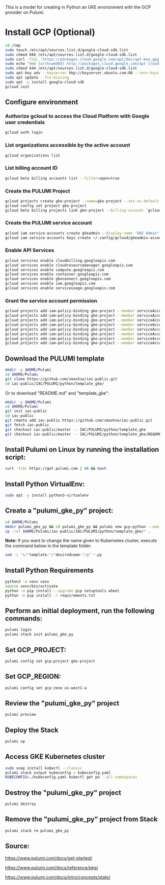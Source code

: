 This is a model for creating in Python an GKE environment with the GCP provider on Pulumi.

# Install GCP (Optional)

```bash
cd /tmp
sudo touch /etc/apt/sources.list.d/google-cloud-sdk.list
sudo chmod 666 /etc/apt/sources.list.d/google-cloud-sdk.list
sudo curl -fsSL 'https://packages.cloud.google.com/apt/doc/apt-key.gpg' | sudo apt-key add -
sudo echo "deb [arch=amd64] http://packages.cloud.google.com/apt cloud-sdk main" > "/etc/apt/sources.list.d/google-cloud-sdk.list"
sudo chmod 644 /etc/apt/sources.list.d/google-cloud-sdk.list
sudo apt-key adv --keyserver hkp://keyserver.ubuntu.com:80 --recv-keys 54A647F9048D5688D7DA2ABE6A030B21BA07F4FB
sudo apt update --fix-missing
sudo apt -y install google-cloud-sdk
gcloud init
```

## Configure environment

### Authorize gcloud to access the Cloud Platform with Google user credentials

```bash
gcloud auth login
```

### List organizations accessible by the active account

```bash
gcloud organizations list
```

### List billing account ID

```bash
gcloud beta billing accounts list --filter=open=true
```

### Create the PULUMI Project

```bash
gcloud projects create gke-project --name=gke-project --set-as-default
gcloud config set project gke-project
gcloud beta billing projects link gke-project --billing-account `gcloud beta billing accounts list --filter=open=true --uri | cut -f 6 -d "/"`
```

### Create the PULUMI service account

```bash
gcloud iam service-accounts create gkeadmin --display-name "GKE Admin"
gcloud iam service-accounts keys create ~/.config/gcloud/gkeadmin-account.json --iam-account gkeadmin@gke-project.iam.gserviceaccount.com
```

### Enable API Services

```bash
gcloud services enable cloudbilling.googleapis.com
gcloud services enable cloudresourcemanager.googleapis.com
gcloud services enable compute.googleapis.com
gcloud services enable container.googleapis.com
gcloud services enable gkeconnect.googleapis.com
gcloud services enable iam.googleapis.com
gcloud services enable serviceusage.googleapis.com
```

### Grant the service account permission

```bash
gcloud projects add-iam-policy-binding gke-project --member serviceAccount:gkeadmin@gke-project.iam.gserviceaccount.com --role roles/compute.admin
gcloud projects add-iam-policy-binding gke-project --member serviceAccount:gkeadmin@gke-project.iam.gserviceaccount.com --role roles/container.clusterAdmin
gcloud projects add-iam-policy-binding gke-project --member serviceAccount:gkeadmin@gke-project.iam.gserviceaccount.com --role roles/iam.serviceAccountAdmin
gcloud projects add-iam-policy-binding gke-project --member serviceAccount:gkeadmin@gke-project.iam.gserviceaccount.com --role roles/iam.serviceAccountKeyAdmin
gcloud projects add-iam-policy-binding gke-project --member serviceAccount:gkeadmin@gke-project.iam.gserviceaccount.com --role roles/iam.serviceAccountUser
gcloud projects add-iam-policy-binding gke-project --member serviceAccount:gkeadmin@gke-project.iam.gserviceaccount.com --role roles/iap.httpsResourceAccessor
gcloud projects add-iam-policy-binding gke-project --member serviceAccount:gkeadmin@gke-project.iam.gserviceaccount.com --role roles/storage.admin
gcloud projects add-iam-policy-binding gke-project --member serviceAccount:gkeadmin@gke-project.iam.gserviceaccount.com --role roles/viewer
```

## Download the PULUMI template

```bash
mkdir -p $HOME/Pulumi
cd $HOME/Pulumi
git clone https://github.com/smashse/iac-public.git
cd iac-public/IAC/PULUMI/python/template_gke/
```

Or to download "README.md" and "template_gke":

```bash
mkdir -p $HOME/Pulumi
cd $HOME/Pulumi
git init iac-public
cd iac-public
git remote add iac-public https://github.com/smashse/iac-public.git
git fetch iac-public
git checkout iac-public/master -- IAC/PULUMI/python/template_gke
git checkout iac-public/master -- IAC/PULUMI/python/template_gke/README.md
```

## Install Pulumi on Linux by running the installation script:

```bash
curl -fsSL https://get.pulumi.com | sh && bash
```

## Install Python VirtualEnv:

```bash
sudo apt -y install python3-virtualenv
```

## Create a "pulumi_gke_py" project:

```bash
cd $HOME/Pulumi
mkdir pulumi_gke_py && cd pulumi_gke_py && pulumi new gcp-python --emoji --generate-only --name pulumi_gke_py --description "Pulumi GKE Python"
cp -raf $HOME/Pulumi/iac-public/IAC/PULUMI/python/template_gke/* .
```

**Note:** If you want to change the name given to Kubernetes cluster, execute the command below in the template folder.

```bash
sed -i "s/"template-"/"desiredname-"/g" *.py
```

## Install Python Requirements

```bash
python3 -m venv venv
source venv/bin/activate
python -m pip install --upgrade pip setuptools wheel
python -m pip install -r requirements.txt
```

## Perform an initial deployment, run the following commands:

```bash
pulumi login
pulumi stack init pulumi_gke_py
```

## Set GCP_PROJECT:

```bash
pulumi config set gcp:project gke-project
```

## Set GCP_REGION:

```bash
pulumi config set gcp:zone us-west1-a
```

## Review the "pulumi_gke_py" project

```bash
pulumi preview
```

## Deploy the Stack

```bash
pulumi up
```

## Access GKE Kubernetes cluster

```bash
sudo snap install kubectl --classic
pulumi stack output kubeconfig > kubeconfig.yaml
KUBECONFIG=./kubeconfig.yaml kubectl get po --all-namespaces
```

## Destroy the "pulumi_gke_py" project

```bash
pulumi destroy
```

## Remove the "pulumi_gke_py" project from Stack

```bash
pulumi stack rm pulumi_gke_py
```

## Source:

<https://www.pulumi.com/docs/get-started/>

<https://www.pulumi.com/docs/reference/pkg/>

<https://www.pulumi.com/docs/intro/concepts/state/>
